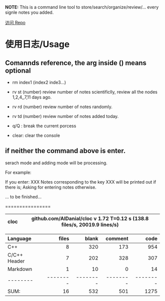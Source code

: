 

**NOTE:** This is a command line tool to store/search/organize/review/... every signle notes you added.

[访问 Repo](https://github.com/JayeWang/dic)

# 使用日志/Usage

## Comannds reference, the arg inside () means optional

* rm index1 (index2 inde3...)
    
* rv st (number)
    review number of notes scientificlly, review all the nodes 1,2,4,,7,11 days ago.
* rv rd (number)
    review number of notes randomly.
* rv td (number)
    review number of notes added today.
* q/Q : break the current porcess
    
* clear: clear the console


## if neither the command above is enter.

serach mode and adding mode will be processing.

For example:

If you enter: XXX
Notes corresponding to the key XXX will be printed out if there is;
Asking for entering notes otherwise.

... to be finished...



================

cloc|github.com/AlDanial/cloc v 1.72  T=0.12 s (138.8 files/s, 20019.9 lines/s)
--- | ---

Language|files|blank|comment|code
:-------|-------:|-------:|-------:|-------:
C++|8|320|173|954
C/C++ Header|7|202|328|307
Markdown|1|10|0|14
--------|--------|--------|--------|--------
SUM:|16|532|501|1275






